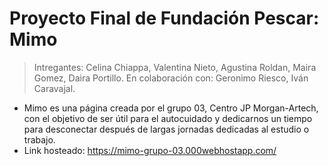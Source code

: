 # Proyecto Final de Fundación Pescar: Mimo

> Intregantes: Celina Chiappa, Valentina Nieto, Agustina Roldan, Maira Gomez, Daira Portillo. En colaboración con: Geronimo Riesco, Iván Caravajal.

* Mimo es una página creada por el grupo 03, Centro JP Morgan-Artech, con el objetivo de ser útil para el autocuidado y dedicarnos un tiempo para desconectar después de largas jornadas dedicadas al estudio o trabajo.
* Link hosteado: https://mimo-grupo-03.000webhostapp.com/


